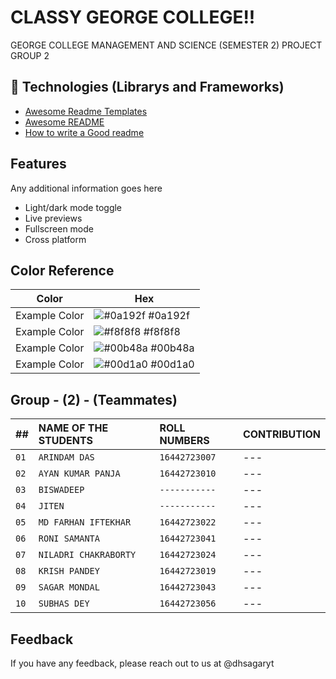 
# CLASSY GEORGE COLLEGE!!

GEORGE COLLEGE MANAGEMENT AND SCIENCE (SEMESTER 2) PROJECT GROUP 2


## 🚀 Technologies (Librarys and Frameworks)

 - [Awesome Readme Templates](https://github.com/Sagar-Mondal-Git)
 - [Awesome README](https://github.com/Sagar-Mondal-Git)
 - [How to write a Good readme](https://github.com/Sagar-Mondal-Git)


## Features

Any additional information goes here



- Light/dark mode toggle
- Live previews
- Fullscreen mode
- Cross platform

## Color Reference

| Color             | Hex                                                                |
| ----------------- | ------------------------------------------------------------------ |
| Example Color | ![#0a192f](https://via.placeholder.com/10/0a192f?text=+) #0a192f |
| Example Color | ![#f8f8f8](https://via.placeholder.com/10/f8f8f8?text=+) #f8f8f8 |
| Example Color | ![#00b48a](https://via.placeholder.com/10/00b48a?text=+) #00b48a |
| Example Color | ![#00d1a0](https://via.placeholder.com/10/00b48a?text=+) #00d1a0 |


## Group - (2) - (Teammates)

| ##   | NAME OF THE STUDENTS  | ROLL NUMBERS    | CONTRIBUTION               |
| :--- | :-------------------- | :-------------- | :------------------------- |
| `01` | `ARINDAM DAS`         | `16442723007`   | --- |
| `02` | `AYAN KUMAR PANJA`    | `16442723010`   | --- |
| `03` | `BISWADEEP`           | `-----------`   | --- |
| `04` | `JITEN`               | `-----------`   | --- |
| `05` | `MD FARHAN IFTEKHAR`  | `16442723022`   | --- |
| `06` | `RONI SAMANTA`        | `16442723041`   | --- |
| `07` | `NILADRI CHAKRABORTY` | `16442723024`   | --- |
| `08` | `KRISH PANDEY`        | `16442723019`   | --- |
| `09` | `SAGAR MONDAL`        | `16442723043`   | --- |
| `10` | `SUBHAS DEY`          | `16442723056`   | --- |

## Feedback

If you have any feedback, please reach out to us at @dhsagaryt

